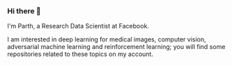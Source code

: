 ### Hi there 👋

I'm Parth, a Research Data Scientist at Facebook. 

I am interested in deep learning for medical images, computer vision, adversarial machine learning and reinforcement learning; you will find some repositories related to these topics on my account.


<!--
**parthsuresh/parthsuresh** is a ✨ _special_ ✨ repository because its `README.md` (this file) appears on your GitHub profile.

Here are some ideas to get you started:

- 🔭 I’m currently working on ...
- 🌱 I’m currently learning ...
- 👯 I’m looking to collaborate on ...
- 🤔 I’m looking for help with ...
- 💬 Ask me about ...
- 📫 How to reach me: ...
- 😄 Pronouns: ...
- ⚡ Fun fact: ...
-->
